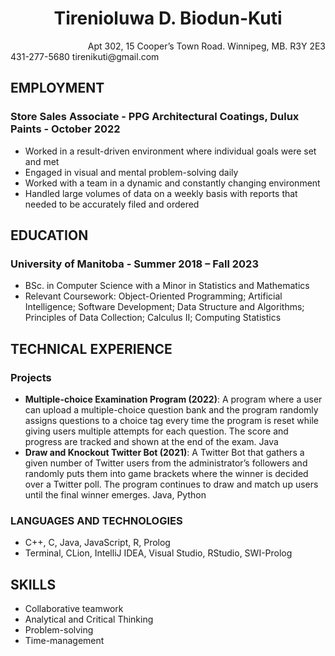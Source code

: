 <h1 align = "center"> Tirenioluwa D. Biodun-Kuti </h1>

<div align="right">Apt 302, 15 Cooper’s Town Road. 
Winnipeg, MB. R3Y 2E3  </div>
431-277-5680  
tirenikuti@gmail.com

## EMPLOYMENT

### Store Sales Associate - PPG Architectural Coatings, Dulux Paints - October 2022

- Worked in a result-driven environment where individual goals were set and met
- Engaged in visual and mental problem-solving daily
- Worked with a team in a dynamic and constantly changing environment
- Handled large volumes of data on a weekly basis with reports that needed to be accurately filed and ordered

## EDUCATION

### University of Manitoba - Summer 2018 – Fall 2023

- BSc. in Computer Science with a Minor in Statistics and Mathematics
- Relevant Coursework: Object-Oriented Programming; Artificial Intelligence; Software Development; Data Structure and Algorithms; Principles of Data Collection; Calculus II; Computing Statistics

## TECHNICAL EXPERIENCE

### Projects

- **Multiple-choice Examination Program (2022)**: A program where a user can upload a multiple-choice question bank and the program randomly assigns questions to a choice tag every time the program is reset while giving users multiple attempts for each question. The score and progress are tracked and shown at the end of the exam.  Java
- **Draw and Knockout Twitter Bot (2021)**: A Twitter Bot that gathers a given number of Twitter users from the administrator’s followers and randomly puts them into game brackets where the winner is decided over a Twitter poll. The program continues to draw and match up users until the final winner emerges. Java, Python

### LANGUAGES AND TECHNOLOGIES

- C++, C, Java, JavaScript, R, Prolog
- Terminal, CLion, IntelliJ IDEA, Visual Studio, RStudio, SWI-Prolog

## SKILLS

- Collaborative teamwork
- Analytical and Critical Thinking
- Problem-solving
- Time-management
